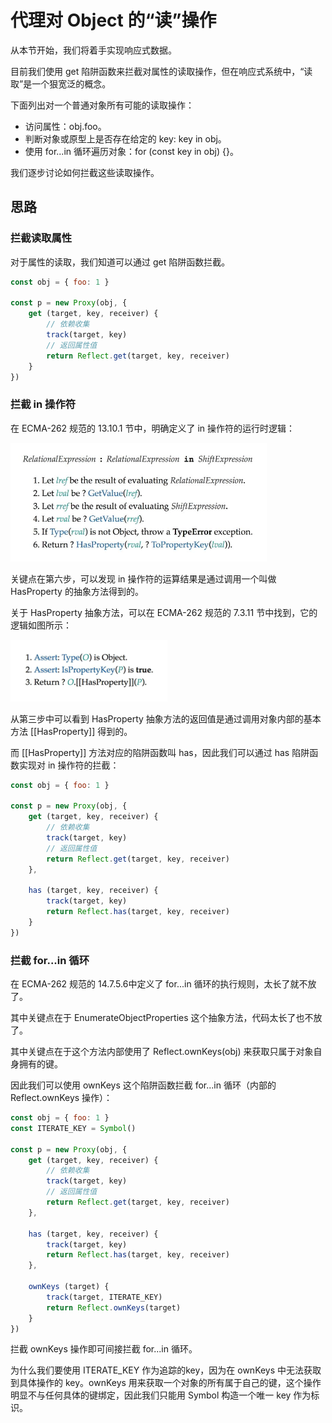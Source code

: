 # 代理对 Object 的“读”操作
从本节开始，我们将着手实现响应式数据。

目前我们使用 get 陷阱函数来拦截对属性的读取操作，但在响应式系统中，“读取”是一个狠宽泛的概念。

下面列出对一个普通对象所有可能的读取操作：
* 访问属性：obj.foo。
* 判断对象或原型上是否存在给定的 key: key in obj。
* 使用 for...in 循环遍历对象：for (const key in obj) {}。

我们逐步讨论如何拦截这些读取操作。

## 思路
### 拦截读取属性
对于属性的读取，我们知道可以通过 get 陷阱函数拦截。
```js
const obj = { foo: 1 }

const p = new Proxy(obj, {
    get (target, key, receiver) {
        // 依赖收集
        track(target, key)
        // 返回属性值
        return Reflect.get(target, key, receiver)
    }
})
```

### 拦截 in 操作符
在 ECMA-262 规范的 13.10.1 节中，明确定义了 in 操作符的运行时逻辑：

![](in操作符的运行时逻辑.png)

关键点在第六步，可以发现 in 操作符的运算结果是通过调用一个叫做 HasProperty 的抽象方法得到的。

关于 HasProperty 抽象方法，可以在 ECMA-262 规范的 7.3.11 节中找到，它的逻辑如图所示：

![](HasProperty抽象方法.png)

从第三步中可以看到 HasProperty 抽象方法的返回值是通过调用对象内部的基本方法 [[HasProperty]] 得到的。

而 [[HasProperty]] 方法对应的陷阱函数叫 has，因此我们可以通过 has 陷阱函数实现对 in 操作符的拦截：
```js
const obj = { foo: 1 }

const p = new Proxy(obj, {
    get (target, key, receiver) {
        // 依赖收集
        track(target, key)
        // 返回属性值
        return Reflect.get(target, key, receiver)
    },

    has (target, key, receiver) {
        track(target, key)
        return Reflect.has(target, key, receiver)
    }
})
```

### 拦截 for...in 循环
在 ECMA-262 规范的 14.7.5.6中定义了 for...in 循环的执行规则，太长了就不放了。

其中关键点在于 EnumerateObjectProperties 这个抽象方法，代码太长了也不放了。

其中关键点在于这个方法内部使用了 Reflect.ownKeys(obj) 来获取只属于对象自身拥有的键。

因此我们可以使用 ownKeys 这个陷阱函数拦截 for...in 循环（内部的 Reflect.ownKeys 操作）：
```js
const obj = { foo: 1 }
const ITERATE_KEY = Symbol()

const p = new Proxy(obj, {
    get (target, key, receiver) {
        // 依赖收集
        track(target, key)
        // 返回属性值
        return Reflect.get(target, key, receiver)
    },

    has (target, key, receiver) {
        track(target, key)
        return Reflect.has(target, key, receiver)
    },

    ownKeys (target) {
        track(target, ITERATE_KEY)
        return Reflect.ownKeys(target)
    }
})
```
拦截 ownKeys 操作即可间接拦截 for...in 循环。

为什么我们要使用 ITERATE_KEY 作为追踪的key，因为在 ownKeys 中无法获取到具体操作的 key。ownKeys 用来获取一个对象的所有属于自己的键，这个操作明显不与任何具体的键绑定，因此我们只能用 Symbol 构造一个唯一 key 作为标识。